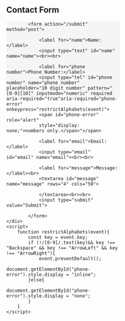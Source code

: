 <!DOCTYPE html>
<html lang="en">
<head>
    <meta charset="UTF-8">
    <meta name="viewport" content="width=device-width, initial-scale=1.0">
    <title>example of div</title>
</head>
<body>
    <div>
        <h2>Contact Form </h2>
        <div style="background-color:whitesmoke; width:300px; height:200px;">
            
            <form action="/submit" method="post"> 

                <label for="name">Name:</label>
                <input type="text" id="name" name="name"><br><br>

                <label for="phone number">Phone Number:</label>
                <input type="tel" id="phone number" name="phone number" placeholder="10 digit number" pattern="[0-9][10]" inputmode="numeric" required aria-required="true"aria-required="phone-error" onkeypress="restrictAlphabets(event)">
                <span id="phone-error" role="alert"
                style="display: none;">numbers only.</span>">/span>

                <label for="email">Email:</label>
                <input type="email" id="email" name="email"><br><br>

                <label for="message">Message:</label><br>
                <textarea id="message" name="message" rows="4" cols="50">

                </textarea><br><br>
                <input type="submit" value="Submit"> 

            </form>
    </div>
    <script>
        function restrictAlphabets(event){
            const key = event.key;
            if (!/[0-9]/.test(key)&& key !== "Backspace" && key !== "ArrowLeft" && key !== "ArrowRight"){
                event.preventDefault();
                document.getElementById("phone-error").style.display = "inline";
            }else{
                document.getElementById("phone-error").style.display = "none";
            }
        }
    </script>
</body>
</html>
